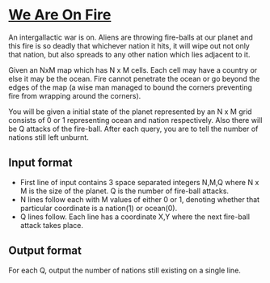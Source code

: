 # [We Are On Fire][link]

An intergallactic war is on. Aliens are throwing fire-balls at our planet and this fire is so deadly that whichever nation it hits, it will wipe out not only that nation, but also spreads to any other nation which lies adjacent to it.

Given an NxM map which has N x M cells. Each cell may have a country or else it may be the ocean. Fire cannot penetrate the ocean or go beyond the edges of the map (a wise man managed to bound the corners preventing fire from wrapping around the corners).

You will be given a initial state of the planet represented by an N x M grid consists of 0 or 1 representing ocean and nation respectively. Also there will be Q attacks of the fire-ball. After each query, you are to tell the number of nations still left unburnt.

## Input format

- First line of input contains 3 space separated integers N,M,Q where N x M is the size of the planet. Q is the number of fire-ball attacks.
- N lines follow each with M values of either 0 or 1, denoting whether that particular coordinate is a nation(1) or ocean(0).
- Q lines follow. Each line has a coordinate X,Y where the next fire-ball attack takes place.

## Output format

For each Q, output the number of nations still existing on a single line.

[link]: https://www.hackerearth.com/practice/algorithms/graphs/breadth-first-search/practice-problems/algorithm/we-are-on-fire/
